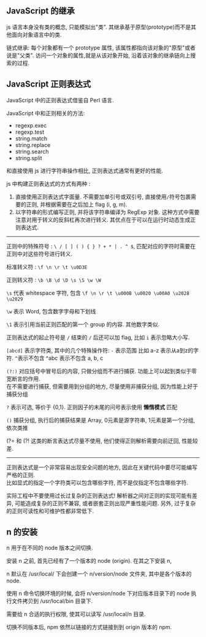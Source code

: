 

## JavaScript 的继承

js 语言本身没有类的概念, 只能模拟出"类". 其继承基于原型(prototype)而不是其他面向对象语言中的类.

链式继承: 每个对象都有一个 prototype 属性, 该属性都指向该对象的"原型"或者说是"父类". 访问一个对象的属性,就是从该对象开始, 沿着该对象的继承链向上搜索的过程.

## JavaScript 正则表达式 

JavaScript 中的正则表达式借鉴自 Perl 语言.

JavaScript 中和正则相关的方法:

* regexp.exec
* regexp.test
* string.match
* string.replace
* string.search
* string.split

和直接使用 js 进行字符串操作相比, 正则表达式通常有更好的性能.

js 中构建正则表达式的方式有两种 : 

1. 直接使用正则表达式字面量. 不需要加单引号或双引号, 直接使用`/`符号包裹需要的正则, 并根据需要在之后加上 flag (i, g, m).
2. 以字符串的形式编写正则, 并将该字符串编译为 RegExp 对象. 这种方式中需要注意对用于转义的反斜杠再次进行转义. 其优点在于可以在运行时动态生成正则表达式.

-----------------------------

正则中的特殊符号 : `\ / [ ] ( ) { } ? + * | . ^ $`, 匹配对应的字符时需要在正则中对这些符号进行转义. 

标准转义符 : `\f \n \r \t \u0D3E` 

正则转义符 : `\b \B \d \D \s \S \w \W`

`\s` 代表 whitespace 字符, 包含 `\f \n \r \t \u000B \u0020 \u00A0 \u2028 \u2029`

`\w` 表示 Word, 包含数字字母和下划线

`\1` 表示引用当前正则匹配的第一个 group 的内容. 其他数字类似.


正则表达式的起止符号是 `/`  结束的 `/` 后还可以加 flag, 比如 `i` 表示忽略大小写.

`[abcd]` 表示字符类, 其中的几个特殊操作符:  `-` 表示范围 比如 a-z 表示从a到z的字符.  `^`表示不包含 ^abc 表示不包含 a, b, c

`(?:)`  对应括号中冒号后的内容, 只做分组而不进行捕获. 功能上可以起到类似于零宽断言的作用.       
在不需要进行捕获, 但需要用到分组的地方, 尽量使用非捕获分组, 因为性能上好于捕获分组

`?`  表示可选, 等价于 {0,1}.  正则因子的末尾的问号表示使用 **懒惰模式** 匹配

`()` 捕获分组, 执行后的捕获结果是 Array, 0元素是源字符串, 1元素是第一个分组, 依次类推

(?= 和 (?! 这类的断言表达式尽量不使用, 他们使得正则解析需要向前迂回, 性能较差.

--------------------------

正则表达式是一个非常容易出现安全问题的地方, 因此在关键代码中要尽可能编写严格的正则.   
比如显式的指定一个字符类可以包含哪些字符, 而不是仅指定不包含哪些字符.

实际工程中不要使用过长过复杂的正则表达式! 解析器之间对正则的实现可能有差异, 可能造成复杂的正则不兼容, 或者嵌套正则出现严重性能问题. 另外, 过于复杂的正则可读性和可维护性都非常低下.






## n 的安装

n 用于在不同的 node 版本之间切换. 

安装 n 之前, 首先已经有了一个版本的 node (origin). 在其之下安装 n, 

n 默认在 /usr/local/ 下会创建一个 n/version/node 文件夹, 其中是各个版本的 node.

使用 n 命令切换环境的时候, 会将 n/version/node 下对应版本目录下的 node 执行文件拷贝到 /usr/local/bin 目录下. 

需要给 n 合适的执行权限, 使其可以读写  /usr/local/n 目录. 

切换不同版本后, npm 依然以链接的方式链接到到 origin 版本的 npm. 





